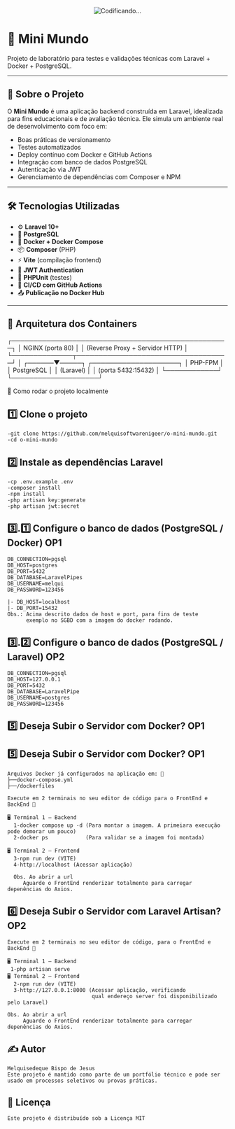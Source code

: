 <p align="center">
  <img src="https://github.com/user-attachments/assets/bde9e4c8-70a1-46a3-ac5f-d05d3ed93477" alt="Codificando..." />
</p>

# 🚀 Mini Mundo

Projeto de laboratório para testes e validações técnicas com Laravel + Docker + PostgreSQL.

---

## 📌 Sobre o Projeto

O **Mini Mundo** é uma aplicação backend construída em Laravel, idealizada para fins educacionais e de avaliação técnica. Ele simula um ambiente real de desenvolvimento com foco em:

- Boas práticas de versionamento
- Testes automatizados
- Deploy contínuo com Docker e GitHub Actions
- Integração com banco de dados PostgreSQL
- Autenticação via JWT
- Gerenciamento de dependências com Composer e NPM

---

## 🛠️ Tecnologias Utilizadas

- ⚙️ **Laravel 10+**
- 🐘 **PostgreSQL**
- 🐳 **Docker + Docker Compose**
- 📦 **Composer** (PHP)
- ⚡ **Vite** (compilação frontend)
- 🔐 **JWT Authentication**
- 🧪 **PHPUnit** (testes)
- 🚀 **CI/CD com GitHub Actions**
- 📤 **Publicação no Docker Hub**

---

## 🧱 Arquitetura dos Containers

┌──────────────────────────────────────────────────┐
│                  NGINX (porta 80)                │
│        (Reverse Proxy + Servidor HTTP)           │
└──────────────┬───────────────────────────────────┘
               │
        ┌──────▼─────┐     ┌────────────────────┐
        │  PHP-FPM   │     │    PostgreSQL      │
        │ (Laravel)  │     │ (porta 5432:15432) │
        └────────────┘     └────────────────────┘


🚀 Como rodar o projeto localmente
## 1️⃣ Clone o projeto

    -git clone https://github.com/melquisoftwarenigeer/o-mini-mundo.git
    -cd o-mini-mundo

## 2️⃣ Instale as dependências Laravel

    -cp .env.example .env
    -composer install
    -npm install
    -php artisan key:generate
    -php artisan jwt:secret

## 3️⃣.1️⃣ Configure o banco de dados (PostgreSQL / Docker) OP1
 
    DB_CONNECTION=pgsql
    DB_HOST=postgres  
    DB_PORT=5432 
    DB_DATABASE=LaravelPipes
    DB_USERNAME=melqui
    DB_PASSWORD=123456

    |- DB_HOST=localhost  
    |- DB_PORT=15432
    Obs.: Acima descrito dados de host e port, para fins de teste           
          exemplo no SGBD com a imagem do docker rodando.         
    
## 3️⃣.2️⃣ Configure o banco de dados (PostgreSQL / Laravel) OP2
 
    DB_CONNECTION=pgsql
    DB_HOST=127.0.0.1
    DB_PORT=5432
    DB_DATABASE=LaravelPipe
    DB_USERNAME=postgres
    DB_PASSWORD=123456

## 5️⃣ Deseja Subir o Servidor com Docker? OP1


## 5️⃣ Deseja Subir o Servidor com Docker? OP1

    Arquivos Docker já configurados na aplicação em: 📁
    ├──docker-compose.yml 
    ├──/dockerfiles 
    
    Execute em 2 terminais no seu editor de código para o FrontEnd e BackEnd 🧑 

    🖥️ Terminal 1 — Backend 
      1-docker compose up -d (Para montar a imagem. A primeiara execução pode demorar um pouco)
      2-docker ps            (Para validar se a imagem foi montada)    

    🖥️ Terminal 2 — Frontend 
      3-npm run dev (VITE)
      4-http://localhost (Acessar aplicação)

      Obs. Ao abrir a url
         Aguarde o FrontEnd renderizar totalmente para carregar depenências do Axios.

## 6️⃣ Deseja Subir o Servidor com Laravel Artisan? OP2

    Execute em 2 terminais no seu editor de código, para o FrontEnd e BackEnd 🧑

    🖥️ Terminal 1 — Backend 
     1-php artisan serve 
    🖥️ Terminal 2 — Frontend 
      2-npm run dev (VITE)
      3-http://127.0.0.1:8000 (Acessar aplicação, verificando 
                               qual endereço server foi disponibilizado pelo Laravel)
    
    Obs. Ao abrir a url
         Aguarde o FrontEnd renderizar totalmente para carregar depenências do Axios.

## ✍️ Autor
    
    Melquisedeque Bispo de Jesus
    Este projeto é mantido como parte de um portfólio técnico e pode ser usado em processos seletivos ou provas práticas.

## 📄 Licença
  
    Este projeto é distribuído sob a Licença MIT